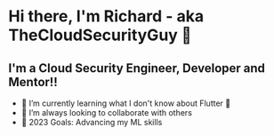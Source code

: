 # Hi there, I'm Richard - aka TheCloudSecurityGuy 👋

## I'm a Cloud Security Engineer, Developer and Mentor!!

- 🌱 I’m currently learning what I don't know about Flutter  🤣
- 👯 I’m always looking to collaborate with others
- 🥅 2023 Goals: Advancing my ML skills
